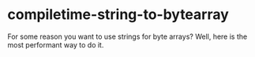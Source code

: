 # compiletime-string-to-bytearray
For some reason you want to use strings for byte arrays? Well, here is the most performant way to do it.
